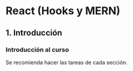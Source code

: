 # React (Hooks y MERN)

## 1. Introducción

### Introducción al curso

Se recomienda hacer las tareas de cada sección.

